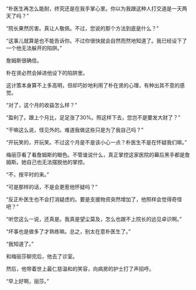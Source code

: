 “朴医生再怎么能耐，终究还是在我手掌心里。你以为我跟这种人打交道是一天两天了吗？”

“院长果然厉害。真让人敬佩。不过，您说的那个方法到底是什么？”

“这事儿就算是也不能告诉你。不过你很快就会自然而然地知道了。我已经设下了一个他无法躲开的陷阱。”

詹姆斯很确信。

朴在贤必然会掉进他设下的陷阱里。

这计策本身算不上多高明，但却巧妙地利用了朴在贤的心理，有种出其不意的感觉。

“对了，这个月的收益怎么样？”

“盈利了。跟上个月比，足足涨了30%。照这样下去，您岂不是要发大财了？”

“干嘛这么说，怪见外的。难道我做这些只是为了我自己吗？”

“开玩笑的，开玩笑。不过这个月是不是该小心一点？朴医生不是在怀疑我们嘛。”

梅丽莎看了看詹姆斯的眼色。不管谁说什么，真正掌控这家医院的幕后黑手都是詹姆斯。她自己也无法摆脱他的掌控。

“不，按平时的来。”

“可是那样的话，不是会更惹他怀疑吗？”

“反正朴医生也不会打消疑虑的。要是支援物资突然增加了，他照样会觉得奇怪吧？”

“听您这么一说，还真是。我真是望尘莫及，怎么也跟不上院长的远见卓识啊。”

“坏事也是做多了才熟练嘛。总之，别太在意朴医生了。”

“我知道了。”

和梅丽莎聊完后，他去了诊室。

然后，他带着世上最仁慈温和的笑容，向病房的护士打了声招呼。

“早上好啊，丽莎。”